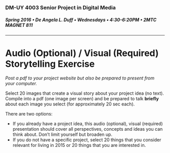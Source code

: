 ### DM-UY 4003 Senior Project in Digital Media
##### Spring 2016 • De Angela L. Duff • Wednesdays • 4:30-6:20PM • 2MTC MAGNET 811 

---

# Audio (Optional) / Visual (Required) Storytelling Exercise

*Post a pdf to your project website but also be prepared to present from your computer.*

Select 20 images that create a visual story about your project idea (no text). Compile into a pdf (one image per screen) and be prepared to talk **briefly** about each image you select (for approximately 20 sec each). 

There are two options:
* If you already have a project idea, this audio (optional), visual (required) presentation should cover all perspectives, concepts and ideas you can think about. Don’t limit yourself but broaden up.
* If you do not have a specific project, select 20 things that you consider relevant for living in 2015 or 20 things that you are interested in.